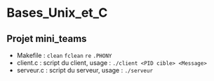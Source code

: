 # Bases_Unix_et_C

## Projet mini_teams

- Makefile : `clean` `fclean` `re` `.PHONY`
- client.c : script du client, usage : `./client <PID cible> <Message>`
- serveur.c : script du serveur, usage : `./serveur`
